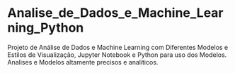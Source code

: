 # Analise_de_Dados_e_Machine_Learning_Python
Projeto de Análise de Dados e Machine Learning com Diferentes Modelos e Estilos de Visualização, Jupyter Notebook e Python para uso dos Modelos. Analises e Modelos altamente precisos e analíticos. 

